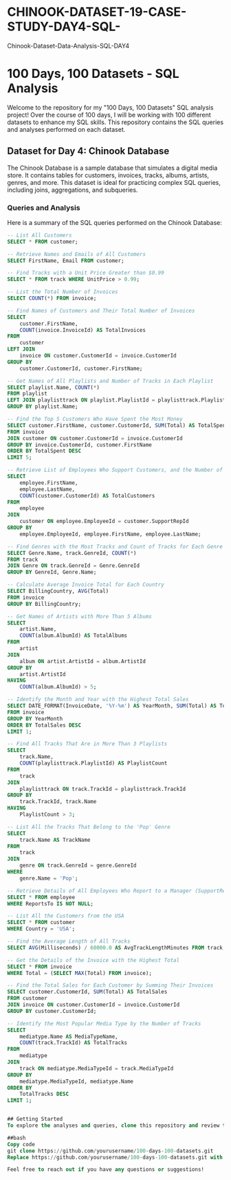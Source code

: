 # CHINOOK-DATASET-19-CASE-STUDY-DAY4-SQL-
Chinook-Dataset-Data-Analysis-SQL-DAY4
# 100 Days, 100 Datasets - SQL Analysis

Welcome to the repository for my "100 Days, 100 Datasets" SQL analysis project! Over the course of 100 days, I will be working with 100 different datasets to enhance my SQL skills. This repository contains the SQL queries and analyses performed on each dataset.

## Dataset for Day 4: Chinook Database

The Chinook Database is a sample database that simulates a digital media store. It contains tables for customers, invoices, tracks, albums, artists, genres, and more. This dataset is ideal for practicing complex SQL queries, including joins, aggregations, and subqueries.

### Queries and Analysis

Here is a summary of the SQL queries performed on the Chinook Database:

```sql
-- List All Customers
SELECT * FROM customer;

-- Retrieve Names and Emails of All Customers
SELECT FirstName, Email FROM customer;

-- Find Tracks with a Unit Price Greater than $0.99
SELECT * FROM track WHERE UnitPrice > 0.99;

-- List the Total Number of Invoices
SELECT COUNT(*) FROM invoice;

-- Find Names of Customers and Their Total Number of Invoices
SELECT 
    customer.FirstName, 
    COUNT(invoice.InvoiceId) AS TotalInvoices
FROM 
    customer
LEFT JOIN 
    invoice ON customer.CustomerId = invoice.CustomerId
GROUP BY 
    customer.CustomerId, customer.FirstName;

-- Get Names of All Playlists and Number of Tracks in Each Playlist
SELECT playlist.Name, COUNT(*) 
FROM playlist
LEFT JOIN playlisttrack ON playlist.PlaylistId = playlisttrack.PlaylistId
GROUP BY playlist.Name;

-- Find the Top 5 Customers Who Have Spent the Most Money
SELECT customer.FirstName, customer.CustomerId, SUM(Total) AS TotalSpent
FROM invoice
JOIN customer ON customer.CustomerId = invoice.CustomerId
GROUP BY invoice.CustomerId, customer.FirstName
ORDER BY TotalSpent DESC
LIMIT 5;

-- Retrieve List of Employees Who Support Customers, and the Number of Customers They Support
SELECT 
    employee.FirstName, 
    employee.LastName, 
    COUNT(customer.CustomerId) AS TotalCustomers
FROM 
    employee
JOIN 
    customer ON employee.EmployeeId = customer.SupportRepId
GROUP BY 
    employee.EmployeeId, employee.FirstName, employee.LastName;

-- Find Genres with the Most Tracks and Count of Tracks for Each Genre
SELECT Genre.Name, track.GenreId, COUNT(*) 
FROM track
JOIN Genre ON track.GenreId = Genre.GenreId
GROUP BY GenreId, Genre.Name;

-- Calculate Average Invoice Total for Each Country
SELECT BillingCountry, AVG(Total) 
FROM invoice
GROUP BY BillingCountry;

-- Get Names of Artists with More Than 5 Albums
SELECT 
    artist.Name, 
    COUNT(album.AlbumId) AS TotalAlbums
FROM 
    artist
JOIN 
    album ON artist.ArtistId = album.ArtistId
GROUP BY 
    artist.ArtistId
HAVING 
    COUNT(album.AlbumId) > 5;

-- Identify the Month and Year with the Highest Total Sales
SELECT DATE_FORMAT(InvoiceDate, '%Y-%m') AS YearMonth, SUM(Total) AS TotalSales
FROM invoice
GROUP BY YearMonth
ORDER BY TotalSales DESC 
LIMIT 1;

-- Find All Tracks That Are in More Than 3 Playlists
SELECT 
    track.Name, 
    COUNT(playlisttrack.PlaylistId) AS PlaylistCount
FROM 
    track
JOIN 
    playlisttrack ON track.TrackId = playlisttrack.TrackId
GROUP BY 
    track.TrackId, track.Name
HAVING 
    PlaylistCount > 3;

-- List All the Tracks That Belong to the 'Pop' Genre
SELECT 
    track.Name AS TrackName
FROM 
    track
JOIN 
    genre ON track.GenreId = genre.GenreId
WHERE 
    genre.Name = 'Pop';

-- Retrieve Details of All Employees Who Report to a Manager (SupportRepId is not NULL)
SELECT * FROM employee
WHERE ReportsTo IS NOT NULL;

-- List All the Customers from the USA
SELECT * FROM customer
WHERE Country = 'USA';

-- Find the Average Length of All Tracks
SELECT AVG(Milliseconds) / 60000.0 AS AvgTrackLengthMinutes FROM track;

-- Get the Details of the Invoice with the Highest Total
SELECT * FROM invoice
WHERE Total = (SELECT MAX(Total) FROM invoice);

-- Find the Total Sales for Each Customer by Summing Their Invoices
SELECT customer.CustomerId, SUM(Total) AS TotalSales
FROM customer
JOIN invoice ON customer.CustomerId = invoice.CustomerId
GROUP BY customer.CustomerId;

-- Identify the Most Popular Media Type by the Number of Tracks
SELECT 
    mediatype.Name AS MediaTypeName, 
    COUNT(track.TrackId) AS TotalTracks
FROM 
    mediatype
JOIN 
    track ON mediatype.MediaTypeId = track.MediaTypeId
GROUP BY 
    mediatype.MediaTypeId, mediatype.Name
ORDER BY 
    TotalTracks DESC
LIMIT 1;


## Getting Started
To explore the analyses and queries, clone this repository and review the SQL files for detailed implementations.

##bash
Copy code
git clone https://github.com/yourusername/100-days-100-datasets.git
Replace https://github.com/yourusername/100-days-100-datasets.git with the actual URL of your repository.

Feel free to reach out if you have any questions or suggestions!

